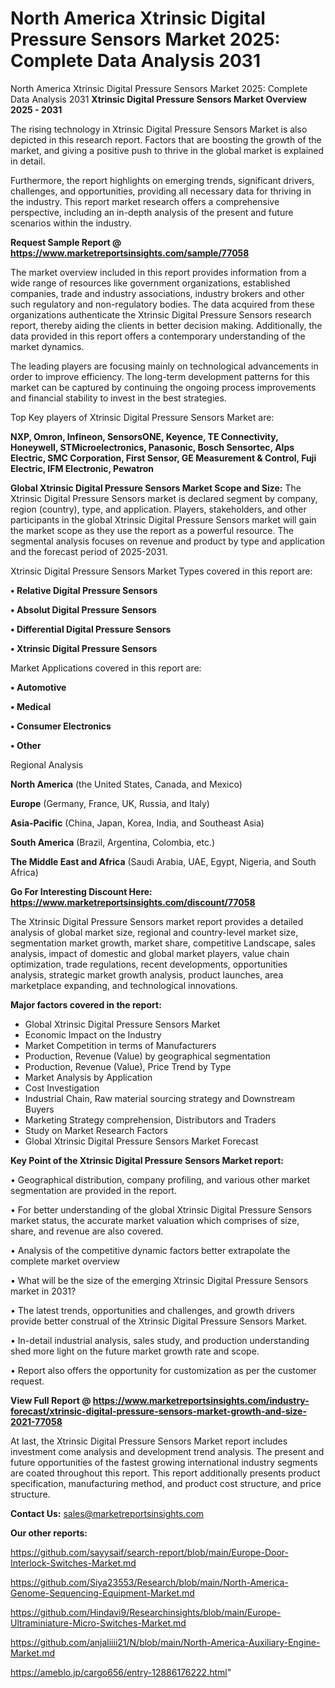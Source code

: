 # North America Xtrinsic Digital Pressure Sensors Market 2025: Complete Data Analysis 2031
North America Xtrinsic Digital Pressure Sensors Market 2025: Complete Data Analysis 2031
<Strong> Xtrinsic Digital Pressure Sensors Market Overview 2025 - 2031</strong>

The rising technology in Xtrinsic Digital Pressure Sensors Market is also depicted in this research report. Factors that are boosting the growth of the market, and giving a positive push to thrive in the global market is explained in detail.

Furthermore, the report highlights on emerging trends, significant drivers, challenges, and opportunities, providing all necessary data for thriving in the industry. This report market research offers a comprehensive perspective, including an in-depth analysis of the present and future scenarios within the industry.

<strong>Request Sample Report @ <a href=https://www.marketreportsinsights.com/sample/77058>https://www.marketreportsinsights.com/sample/77058</a></strong>

The market overview included in this report provides information from a wide range of resources like government organizations, established companies, trade and industry associations, industry brokers and other such regulatory and non-regulatory bodies. The data acquired from these organizations authenticate the Xtrinsic Digital Pressure Sensors research report, thereby aiding the clients in better decision making. Additionally, the data provided in this report offers a contemporary understanding of the market dynamics.

The leading players are focusing mainly on technological advancements in order to improve efficiency. The long-term development patterns for this market can be captured by continuing the ongoing process improvements and financial stability to invest in the best strategies.

Top Key players of Xtrinsic Digital Pressure Sensors Market are:

<strong>NXP, Omron, Infineon, SensorsONE, Keyence, TE Connectivity, Honeywell, STMicroelectronics, Panasonic, Bosch Sensortec, Alps Electric, SMC Corporation, First Sensor, GE Measurement & Control, Fuji Electric, IFM Electronic, Pewatron</strong>

<strong><b>Global Xtrinsic Digital Pressure Sensors Market Scope and Size:</b></strong>
The Xtrinsic Digital Pressure Sensors market is declared segment by company, region (country), type, and application. Players, stakeholders, and other participants in the global Xtrinsic Digital Pressure Sensors market will gain the market scope as they use the report as a powerful resource. The segmental analysis focuses on revenue and product by type and application and the forecast period of 2025-2031.

Xtrinsic Digital Pressure Sensors Market Types covered in this report are:

<strong>• Relative Digital Pressure Sensors

• Absolut Digital Pressure Sensors

• Differential Digital Pressure Sensors

• Xtrinsic Digital Pressure Sensors</strong>

Market Applications covered in this report are:

<strong>• Automotive

• Medical

• Consumer Electronics

• Other</strong> 

Regional Analysis

<strong>North America</strong> (the United States, Canada, and Mexico)

<strong>Europe</strong> (Germany, France, UK, Russia, and Italy)

<strong>Asia-Pacific</strong> (China, Japan, Korea, India, and Southeast Asia)

<strong>South America</strong> (Brazil, Argentina, Colombia, etc.)

<strong>The Middle East and Africa</strong> (Saudi Arabia, UAE, Egypt, Nigeria, and South Africa)

<strong>Go For Interesting Discount Here: <a href=https://www.marketreportsinsights.com/discount/77058>https://www.marketreportsinsights.com/discount/77058</a></strong>

The Xtrinsic Digital Pressure Sensors market report provides a detailed analysis of global market size, regional and country-level market size, segmentation market growth, market share, competitive Landscape, sales analysis, impact of domestic and global market players, value chain optimization, trade regulations, recent developments, opportunities analysis, strategic market growth analysis, product launches, area marketplace expanding, and technological innovations.

<strong><b>Major factors covered in the report:</b></strong>
<ul>
  <li>Global Xtrinsic Digital Pressure Sensors Market </li>
  <li>Economic Impact on the Industry</li>
  <li>Market Competition in terms of Manufacturers</li>
  <li>Production, Revenue (Value) by geographical segmentation</li>
  <li>Production, Revenue (Value), Price Trend by Type</li>
  <li>Market Analysis by Application</li>
  <li>Cost Investigation</li>
  <li>Industrial Chain, Raw material sourcing strategy and Downstream Buyers</li>
  <li>Marketing Strategy comprehension, Distributors and Traders</li>
  <li>Study on Market Research Factors</li>
  <li>Global Xtrinsic Digital Pressure Sensors Market Forecast</li>
</ul>

<strong><b>Key Point of the Xtrinsic Digital Pressure Sensors Market report:</b></strong>

• Geographical distribution, company profiling, and various other market segmentation are provided in the report.

• For better understanding of the global Xtrinsic Digital Pressure Sensors market status, the accurate market valuation which comprises of size, share, and revenue are also covered.

• Analysis of the competitive dynamic factors better extrapolate the complete market overview

• What will be the size of the emerging Xtrinsic Digital Pressure Sensors market in 2031?

• The latest trends, opportunities and challenges, and growth drivers provide better construal of the Xtrinsic Digital Pressure Sensors Market.

• In-detail industrial analysis, sales study, and production understanding shed more light on the future market growth rate and scope.

• Report also offers the opportunity for customization as per the customer request.

<strong><b>View Full Report @ <a href=https://www.marketreportsinsights.com/industry-forecast/xtrinsic-digital-pressure-sensors-market-growth-and-size-2021-77058>https://www.marketreportsinsights.com/industry-forecast/xtrinsic-digital-pressure-sensors-market-growth-and-size-2021-77058</a></b></strong>


At last, the Xtrinsic Digital Pressure Sensors Market report includes investment come analysis and development trend analysis. The present and future opportunities of the fastest growing international industry segments are coated throughout this report. This report additionally presents product specification, manufacturing method, and product cost structure, and price structure.

<strong>Contact Us:</strong>
sales@marketreportsinsights.com

<strong>Our other reports:</strong>

<a href=https://github.com/sayysaif/search-report/blob/main/Europe-Door-Interlock-Switches-Market.md>https://github.com/sayysaif/search-report/blob/main/Europe-Door-Interlock-Switches-Market.md</a>

<a href=https://github.com/Siya23553/Research/blob/main/North-America-Genome-Sequencing-Equipment-Market.md>https://github.com/Siya23553/Research/blob/main/North-America-Genome-Sequencing-Equipment-Market.md</a>

<a href=https://github.com/Hindavi9/Researchinsights/blob/main/Europe-Ultraminiature-Micro-Switches-Market.md>https://github.com/Hindavi9/Researchinsights/blob/main/Europe-Ultraminiature-Micro-Switches-Market.md</a>

<a href=https://github.com/anjaliiii21/N/blob/main/North-America-Auxiliary-Engine-Market.md>https://github.com/anjaliiii21/N/blob/main/North-America-Auxiliary-Engine-Market.md</a>

<a href=https://ameblo.jp/cargo656/entry-12886176222.html>https://ameblo.jp/cargo656/entry-12886176222.html</a>"
